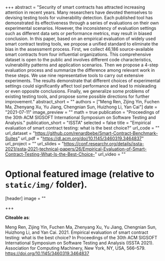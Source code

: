 +++
abstract = "Security of smart contracts has attracted increasing attention in recent years. Many researchers have devoted themselves to devising testing tools for vulnerability detection. Each published tool has demonstrated its effectiveness through a series of evaluations on their own experimental scenarios. However, the inconsistency of evaluation settings such as different data sets or performance metrics, may result in biased conclusion.
In this paper, based on an empirical evaluation of widely used smart contract testing tools, we propose a unified standard to eliminate the bias in the assessment process. First, we collect 46,186 source-available smart contracts from four influential organizations. This comprehensive dataset is open to the public and involves different code characteristics, vulnerability patterns and application scenarios. Then we propose a 4-step evaluation process and summarize the difference among relevant work in these steps. We use nine representative tools to carry out extensive experiments. The results demonstrate that different choices of experimental settings could significantly affect tool performance and lead to misleading or even opposite conclusions. Finally, we generalize some problems of existing testing tools, and propose some possible directions for further improvement."
abstract_short = ""
authors = ["Meng Ren, Zijing Yin, Fuchen Ma, Zhenyang Xu, Yu Jiang, Chengnian Sun, Huizhong Li, Yan Cai"]
date = "2021-07-11"
image_preview = ""
math = true
publication = "Proceedings of the 30th ACM SIGSOFT International Symposium on Software Testing and Analysis."
publication_short = "ISSTA"
selected = false
title = "Empirical evaluation of smart contract testing: what is the best choice?"
url_code = ""
url_dataset = "https://github.com/renardbebe/Smart-Contract-Benchmark-Suites"
url_pdf = "https://dl.acm.org/doi/10.1145/3460319.3464837"
url_project = ""
url_slides = "https://conf.researchr.org/details/issta-2021/issta-2021-technical-papers/26/Empirical-Evaluation-of-Smart-Contract-Testing-What-Is-the-Best-Choice-"
url_video = ""

# Optional featured image (relative to `static/img/` folder).
[header]
image = ""

+++

**Citeable as**:

Meng Ren, Zijing Yin, Fuchen Ma, Zhenyang Xu, Yu Jiang, Chengnian Sun, Huizhong Li, and Yan Cai. 2021. Empirical evaluation of smart contract testing: what is the best choice? In Proceedings of the 30th ACM SIGSOFT International Symposium on Software Testing and Analysis (ISSTA 2021). Association for Computing Machinery, New York, NY, USA, 566–579. https://doi.org/10.1145/3460319.3464837

